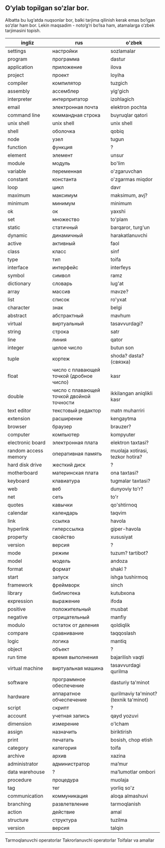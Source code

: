 ## O‘ylab topilgan so‘zlar bor.

Albatta bu lug‘atda nuqsonlar bor, balki tarjima qilinish kerak emas bo‘lgan so‘zlar ham bor.
Lekin maqsadim - noto‘g‘ri bo‘lsa ham, atamalarga o‘zbek tarjimasini topish.

ingliz | rus | o'zbek
--- | --- | ---
settings | настройки | sozlamalar
program | программа | dastur
application | приложение | ilova
project | проект | loyiha
compiler | компилятор | tuzgich
assembly | ассемблер | yig'gich
interpreter | интерпритатор | izohlagich
email | электронная почта | elektron pochta
command line | коммандная строка | buyruqlar qatori
unix shell | unix shell | unix shell
shell | оболочка | qobiq
node | узел | tugun
function | функция | ?
element | элемент | unsur
module | модуль | bo'lim
variable | переменная | o'zgaruvchan
constant | константа | o'zgarmas miqdor
loop | цикл | davr
maximum | максимум | maksimum, avj?
minimum | минимум | minimum
ok | ок | yaxshi
set | множество | to'plam
static | статичный | barqaror, turg'un
dynamic | динамичный | harakatlanuvchi
active | активный | faol
class | класс | sinf
type | тип | toifa
interface | интерфейс | interfeys
symbol | символ | ramz
dictionary | словарь | lug'at
array | массив | mavze?
list | список | ro'yxat
character | знак | belgi
abstract | абстрактный | mavhum
virtual | виртуальный | tasavvurdagi?
string | строка | satr
line | линия | qator
integer | целое число | butun son
tuple | кортеж | shoda? dasta? (связка)
float | число с плавающей точкой (дробное число) | kasr
double | число с плавающей точкой двойной точности | ikkilangan aniqlikli kasr
text editor | текстовый редактор | matn muharriri
extension | расширение | kengaytma
browser | браузер | brauzer?
computer | компьютер | kompyuter
electronic board | электронная плата | elektron taxtasi?
random access memory | оперативная память | muolaja xotirasi, tezkor hotira?
hard disk drive | жесткий диск | ?
motherboard | материнская плата | ona taxtasi?
keyboard | клавиатура | tugmalar taxtasi?
web | веб | dunyoviy to'r?
net | сеть | to'r
quotes | кавычки | qo'shtirnoq
calendar | календарь | taqvim
link | ссылка | havola
hyperlink | гиперссылка | giper-havola
property | свойство | xususiyat
version | версия | ?
mode | режим | tuzum? tartibot?
model | модель | andoza
format | формат | shakl ?
start | запуск | ishga tushirmoq
framework | фреймворк | sinch
library | библиотека | kutubxona
expression | выражение | ifoda
positive | положительный | musbat
negative | отрицательный | manfiy
modulo | остаток от деления | qoldiqlik
compare | сравнивание | taqqoslash
logic | логика | mantiq
object | объект | ?
run time | время выполнения | bajarilish vaqti
virtual machine | виртуальная машина | tasavvurdagi qurilma
software | программное обеспечение | dasturiy ta'minot
hardware | аппаратное обчеспечение | qurilmaviy ta'minot? (texnik ta'minot)
script | скрипт | ?
account | учетная запись | qayd yozuvi
dimension | измерение | o'lcham
assign | назначить | biriktirish
print | печатать | bosish, сhop etish
category | категория | toifa
archive | архив | xazina
administrator | администратор | ma’mur
data warehouse | ? | ma’lumotlar ombori
procedure | процедура | muolaja
tag | тег | yorliq so'z
communication | коммуникация | aloqa almashuvi
branching | развлетвление | tarmoqlanish
action | действие | amal
structure | структура | tuzilma
version | версия | talqin

Tarmoqlanuvchi operatorlar
Takrorlanuvchi operatorlar
Toifalar va amallar
